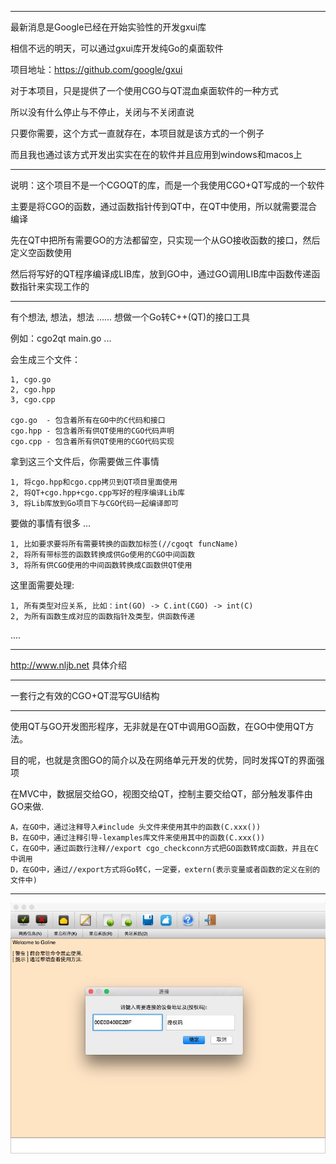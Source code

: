----------------

最新消息是Google已经在开始实验性的开发gxui库

相信不远的明天，可以通过gxui库开发纯Go的桌面软件

项目地址：https://github.com/google/gxui

对于本项目，只是提供了一个使用CGO与QT混血桌面软件的一种方式

所以没有什么停止与不停止，关闭与不关闭直说

只要你需要，这个方式一直就存在，本项目就是该方式的一个例子

而且我也通过该方式开发出实实在在的软件并且应用到windows和macos上

----------------

说明：这个项目不是一个CGOQT的库，而是一个我使用CGO+QT写成的一个软件

主要是将CGO的函数，通过函数指针传到QT中，在QT中使用，所以就需要混合编译

先在QT中把所有需要GO的方法都留空，只实现一个从GO接收函数的接口，然后定义空函数使用

然后将写好的QT程序编译成LIB库，放到GO中，通过GO调用LIB库中函数传递函数指针来实现工作的

----------------

有个想法, 想法，想法 ...... 想做一个Go转C++(QT)的接口工具

例如：cgo2qt main.go ...

会生成三个文件：

	1, cgo.go 
	2, cgo.hpp
	3, cgo.cpp

	cgo.go  - 包含着所有在GO中的C代码和接口
	cgo.hpp - 包含着所有供QT使用的CGO代码声明
	cgo.cpp - 包含着所有供QT使用的CGO代码实现

拿到这三个文件后，你需要做三件事情

	1, 将cgo.hpp和cgo.cpp拷贝到QT项目里面使用
	2, 将QT+cgo.hpp+cgo.cpp写好的程序编译Lib库
	3, 将Lib库放到Go项目下与CGO代码一起编译即可

要做的事情有很多 ...

	1, 比如要求要将所有需要转换的函数加标签(//cgoqt funcName)
	2, 将所有带标签的函数转换成供Go使用的CGO中间函数
	3, 将所有供CGO使用的中间函数转换成C函数供QT使用

这里面需要处理:

	1, 所有类型对应关系, 比如：int(GO) -> C.int(CGO) -> int(C)
	2, 为所有函数生成对应的函数指针及类型，供函数传递

....

----------------

http://www.nljb.net 具体介绍

----------------

一套行之有效的CGO+QT混写GUI结构

----------------

使用QT与GO开发图形程序，无非就是在QT中调用GO函数，在GO中使用QT方法。

目的呢，也就是贪图GO的简介以及在网络单元开发的优势，同时发挥QT的界面强项

在MVC中，数据层交给GO，视图交给QT，控制主要交给QT，部分触发事件由GO来做.

	A，在GO中，通过注释导入#include 头文件来使用其中的函数(C.xxx())
	B，在GO中，通过注释引导-lexamples库文件来使用其中的函数(C.xxx())
	C，在GO中，通过函数行注释//export cgo_checkconn方式把GO函数转成C函数，并且在C中调用
	D，在GO中，通过//export方式将Go转C，一定要，extern(表示变量或者函数的定义在别的文件中)

----------------

![image](https://raw.githubusercontent.com/nulijiabei/cgoqt/master/screenshot.png)

